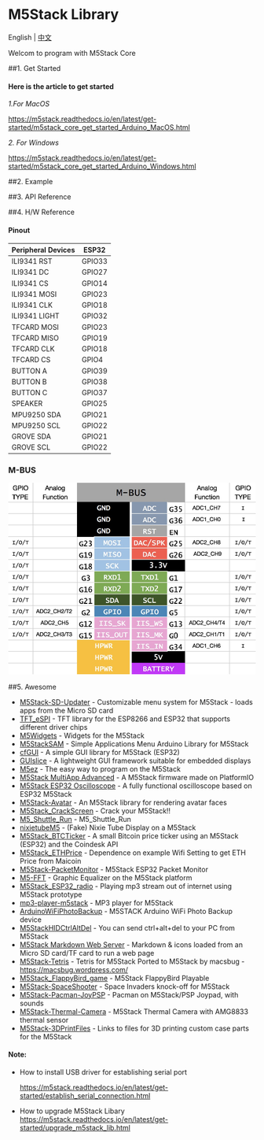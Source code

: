 # M5Stack Library

English | [中文](docs/getting_started_cn.md)

Welcom to program with M5Stack Core

##1. Get Started

#### Here is the article to get started

*1.For MacOS*

https://m5stack.readthedocs.io/en/latest/get-started/m5stack_core_get_started_Arduino_MacOS.html

*2. For Windows*

https://m5stack.readthedocs.io/en/latest/get-started/m5stack_core_get_started_Arduino_Windows.html


##2. Example

##3. API Reference

##4. H/W Reference

#### Pinout
Peripheral Devices | ESP32
---|---
ILI9341 RST | GPIO33
ILI9341 DC | GPIO27
ILI9341 CS | GPIO14
ILI9341 MOSI | GPIO23
ILI9341 CLK | GPIO18
ILI9341 LIGHT | GPIO32
TFCARD MOSI | GPIO23
TFCARD MISO | GPIO19
TFCARD CLK | GPIO18
TFCARD CS | GPIO4
BUTTON A | GPIO39
BUTTON B | GPIO38
BUTTON C | GPIO37
SPEAKER | GPIO25
MPU9250 SDA | GPIO21
MPU9250 SCL | GPIO22
GROVE SDA | GPIO21
GROVE SCL | GPIO22

### M-BUS
![image](docs/M-BUS.jpg)

##5. Awesome

- [M5Stack-SD-Updater](https://github.com/tobozo/M5Stack-SD-Updater) - Customizable menu system for M5Stack - loads apps from the Micro SD card
- [TFT_eSPI](https://github.com/Bodmer/TFT_eSPI) - TFT library for the ESP8266 and ESP32 that supports different driver chips
- [M5Widgets](https://github.com/Kongduino/M5Widgets) - Widgets for the M5Stack
- [M5StackSAM](https://github.com/tomsuch/M5StackSAM) - Simple Applications Menu Arduino Library for M5Stack
- [cfGUI](https://github.com/JF002/cfGUI) - A simple GUI library for M5Stack (ESP32)
- [GUIslice](https://github.com/ImpulseAdventure/GUIslice) - A lightweight GUI framework suitable for embedded displays
- [M5ez](https://github.com/ropg/M5ez) - The easy way to program on the M5Stack
- [M5Stack MultiApp Advanced](https://github.com/botofancalin/M5Stack-MultiApp-Advanced) - A M5Stack firmware made on PlatformIO
- [M5Stack ESP32 Oscilloscope](https://github.com/botofancalin/M5Stack-ESP32-Oscilloscope) - A fully functional oscilloscope based on ESP32 M5Stack
- [M5Stack-Avatar](https://github.com/meganetaaan/m5stack-avatar) - An M5Stack library for rendering avatar faces
- [M5Stack_CrackScreen](https://github.com/nomolk/M5Stack_CrackScreen) - Crack your M5Stack!!
- [M5_Shuttle_Run](https://github.com/n0bisuke/M5_Shuttle_Run) - M5_Shuttle_Run
- [nixietubeM5](https://github.com/drayde/nixietubeM5) - (Fake) Nixie Tube Display on a M5Stack
- [M5Stack_BTCTicker](https://github.com/dankelley2/M5Stack_BTCTicker) - A small Bitcoin price ticker using an M5Stack (ESP32) and the Coindesk API
- [M5Stack_ETHPrice](https://github.com/donma/M5StackWifiSettingWithETHPrice) - Dependence on example Wifi Setting to get ETH Price from Maicoin
- [M5Stack-PacketMonitor](https://github.com/tobozo/M5Stack-PacketMonitor) - M5Stack ESP32 Packet Monitor
- [M5-FFT](https://github.com/ElectroMagus/M5-FFT) - Graphic Equalizer on the M5Stack platform
- [M5Stack_ESP32_radio](https://github.com/anton-b/M5Stack_ESP32_radio) - Playing mp3 stream out of internet using M5Stack prototype
- [mp3-player-m5stack](https://github.com/dsiberia9s/mp3-player-m5stack) - MP3 player for M5Stack
- [ArduinoWiFiPhotoBackup](https://github.com/moononournation/ArduinoWiFiPhotoBackup) - M5STACK Arduino WiFi Photo Backup device
- [M5StackHIDCtrlAltDel](https://github.com/mhama/M5StackHIDCtrlAltDel) - You can send ctrl+alt+del to your PC from M5Stack
- [M5Stack Markdown Web Server](https://github.com/PartsandCircuits/M5Stack-MarkdownWebServer) - Markdown & icons loaded from an Micro SD card/TF card to run a web page
- [M5Stack-Tetris](https://github.com/PartsandCircuits/M5Stack-Tetris) - Tetris for M5Stack Ported to M5Stack by macsbug  - https://macsbug.wordpress.com/
- [M5Stack_FlappyBird_game](https://github.com/pcelli85/M5Stack_FlappyBird_game) - M5Stack FlappyBird Playable
- [M5Stack-SpaceShooter](https://github.com/PartsandCircuits/M5Stack-SpaceShooter) - Space Invaders knock-off for M5Stack
- [M5Stack-Pacman-JoyPSP](https://github.com/tobozo/M5Stack-Pacman-JoyPSP) - Pacman on M5Stack/PSP Joypad, with sounds
- [M5Stack-Thermal-Camera](https://github.com/hkoffer/M5Stack-Thermal-Camera-) - M5Stack Thermal Camera with AMG8833 thermal sensor
- [M5Stack-3DPrintFiles](https://github.com/PartsandCircuits/M5Stack-3DPrintFiles) - Links to files for 3D printing custom case parts for the M5Stack

#### Note:
* How to install USB driver for establishing serial port

  https://m5stack.readthedocs.io/en/latest/get-started/establish_serial_connection.html

* How to upgrade M5Stack Libary
  https://m5stack.readthedocs.io/en/latest/get-started/upgrade_m5stack_lib.html
